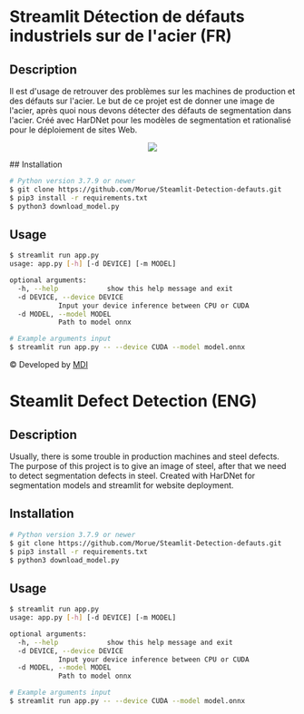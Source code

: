# Streamlit Détection de défauts industriels sur de l'acier (FR)

## Description

Il est d'usage de retrouver des problèmes sur les machines de production et des défauts sur l'acier. Le but de ce projet est de donner une image de l'acier, après quoi nous devons détecter des défauts de segmentation dans l'acier. Créé avec HarDNet pour les modèles de segmentation et rationalisé pour le déploiement de sites Web.
<p align="center">
  <img src="https://user-images.githubusercontent.com/44894678/176181206-a9b90ec5-5e46-4a23-97bd-5fca1be01ce3.png" />
</p>
## Installation

```bash
# Python version 3.7.9 or newer
$ git clone https://github.com/Morue/Steamlit-Detection-defauts.git
$ pip3 install -r requirements.txt
$ python3 download_model.py
```

## Usage

```bash
$ streamlit run app.py
usage: app.py [-h] [-d DEVICE] [-m MODEL]

optional arguments:
  -h, --help            show this help message and exit
  -d DEVICE, --device DEVICE
            Input your device inference between CPU or CUDA
  -d MODEL, --model MODEL
            Path to model onnx

# Example arguments input
$ streamlit run app.py -- --device CUDA --model model.onnx
```

© Developed by [MDI](https://github.com/Morue)



# Steamlit Defect Detection (ENG)

## Description

Usually, there is some trouble in production machines and steel defects. The purpose of this project is to give an image of steel, after that we need to detect segmentation defects in steel. Created with HarDNet for segmentation models and streamlit for website deployment.

## Installation

```bash
# Python version 3.7.9 or newer
$ git clone https://github.com/Morue/Steamlit-Detection-defauts.git
$ pip3 install -r requirements.txt
$ python3 download_model.py
```

## Usage

```bash
$ streamlit run app.py
usage: app.py [-h] [-d DEVICE] [-m MODEL]

optional arguments:
  -h, --help            show this help message and exit
  -d DEVICE, --device DEVICE
            Input your device inference between CPU or CUDA
  -d MODEL, --model MODEL
            Path to model onnx

# Example arguments input
$ streamlit run app.py -- --device CUDA --model model.onnx
```




